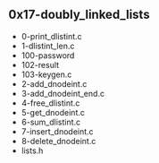 ## 0x17-doubly_linked_lists

* 0-print_dlistint.c
* 1-dlistint_len.c
* 100-password
* 102-result
* 103-keygen.c
* 2-add_dnodeint.c
* 3-add_dnodeint_end.c
* 4-free_dlistint.c
* 5-get_dnodeint.c
* 6-sum_dlistint.c
* 7-insert_dnodeint.c
* 8-delete_dnodeint.c
* lists.h
